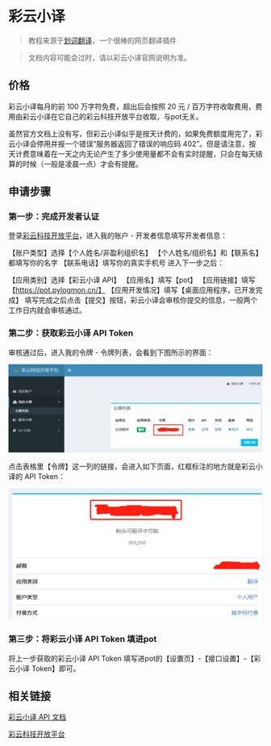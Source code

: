 # 彩云小译
> 教程来源于[划词翻译](https://hcfy.app/)，一个很棒的网页翻译插件

> 文档内容可能会过时，请以彩云小译官网说明为准。

## 价格
彩云小译每月的前 100 万字符免费，超出后会按照 20 元 / 百万字符收取费用，费用由彩云小译在它自己的彩云科技开放平台收取，与pot无关。

虽然官方文档上没有写，但彩云小译似乎是按天计费的，如果免费额度用完了，彩云小译会停用并报一个错误“服务器返回了错误的响应码 402”。但是请注意，按天计费意味着在一天之内无论产生了多少使用量都不会有实时提醒，只会在每天结算的时候（一般是凌晨一点）才会有提醒。

## 申请步骤
### 第一步：完成开发者认证
登录[彩云科技开放平台](https://dashboard.caiyunapp.com/)，进入我的账户 - 开发者信息填写开发者信息：

【账户类型】选择【个人姓名/非盈利组织名】
【个人姓名/组织名】和【联系名】都填写你的名字
【联系电话】填写你的真实手机号
进入下一步之后：

【应用类别】选择【彩云小译 API】
【应用名】填写【pot】
【应用链接】填写【https://pot.pylogmon.cn/】
【应用开发情况】填写【桌面应用程序，已开发完成】
填写完成之后点击【提交】按钮，彩云小译会审核你提交的信息，一般两个工作日内就会审核通过。

### 第二步：获取彩云小译 API Token
审核通过后，进入我的令牌 - 令牌列表，会看到下图所示的界面：

![1](./asset/caiyun1.png)

点击表格里【令牌】这一列的链接，会进入如下页面，红框标注的地方就是彩云小译的 API Token：

![2](./asset/caiyun2.png)

### 第三步：将彩云小译 API Token 填进pot
将上一步获取的彩云小译 API Token 填写进pot的【设置页】-【接口设置】-【彩云小译 Token】即可。

## 相关链接
[彩云小译 API 文档](https://docs.caiyunapp.com/blog/2018/09/03/lingocloud-api/)

[彩云科技开放平台](https://dashboard.caiyunapp.com/)

<CommentService />